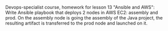 Devops-specialist course, homework for lesson 13 "Ansible and AWS": Write Ansible playbook that deploys 2 nodes in AWS EC2: assembly and prod. On the assembly node is going the assembly of the Java project, the resulting artifact is transferred to the prod node and launched on it.
